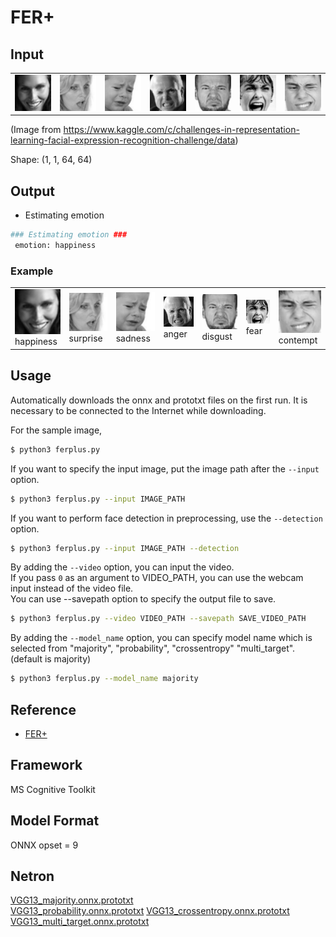 # FER+

## Input

<table>
<tr>
<td>
  <img src="img/fer0032227.png" width="96px">
</td>
<td>
  <img src="img/fer0032328.png" width="96px">
</td>
<td>
  <img src="img/fer0032363.png" width="96px">
</td>
<td>
  <img src="img/fer0032285.png" width="96px">
</td>
<td>
  <img src="img/fer0033915.png" width="96px">
</td>
<td>
  <img src="img/fer0033721.png" width="96px">
</td>
<td>
  <img src="img/fer0033894.png" width="96px">
</td>
</tr>
</table>

(Image
from https://www.kaggle.com/c/challenges-in-representation-learning-facial-expression-recognition-challenge/data)

Shape: (1, 1, 64, 64)

## Output

- Estimating emotion
```bash
### Estimating emotion ###
 emotion: happiness
```

### Example

<table>
<tr>
<td>
  <img src="img/fer0032227.png" width="96px">
  <div>happiness</div>
</td>
<td>
  <img src="img/fer0032328.png" width="96px">
  <div>surprise</div>
</td>
<td>
  <img src="img/fer0032363.png" width="96px">
  <div>sadness</div>
</td>
<td>
  <img src="img/fer0032285.png" width="96px">
  <div>anger</div>
</td>
<td>
  <img src="img/fer0033915.png" width="96px">
  <div>disgust</div>
</td>
<td>
  <img src="img/fer0033721.png" width="96px">
  <div>fear</div>
</td>
<td>
  <img src="img/fer0033894.png" width="96px">
  <div>contempt</div>
</td>
</tr>
</table>

## Usage

Automatically downloads the onnx and prototxt files on the first run. It is necessary to be connected to the Internet
while downloading.

For the sample image,
``` bash
$ python3 ferplus.py
```

If you want to specify the input image, put the image path after the `--input` option.
```bash
$ python3 ferplus.py --input IMAGE_PATH
```

If you want to perform face detection in preprocessing, use the `--detection` option.
```bash
$ python3 ferplus.py --input IMAGE_PATH --detection
```

By adding the `--video` option, you can input the video.  
If you pass `0` as an argument to VIDEO_PATH, you can use the webcam input instead of the video file.  
You can use --savepath option to specify the output file to save.
```bash
$ python3 ferplus.py --video VIDEO_PATH --savepath SAVE_VIDEO_PATH
```

By adding the `--model_name` option, you can specify model name which is selected from "majority", "probability", "crossentropy" "multi_target". (default is majority)
```bash
$ python3 ferplus.py --model_name majority
```

## Reference

- [FER+](https://github.com/microsoft/FERPlus)

## Framework

MS Cognitive Toolkit

## Model Format

ONNX opset = 9

## Netron

[VGG13_majority.onnx.prototxt](https://netron.app/?url=https://storage.googleapis.com/ailia-models/ferplus/VGG13_majority.onnx.prototxt)  
[VGG13_probability.onnx.prototxt](https://netron.app/?url=https://storage.googleapis.com/ailia-models/ferplus/VGG13_probability.onnx.prototxt)
[VGG13_crossentropy.onnx.prototxt](https://netron.app/?url=https://storage.googleapis.com/ailia-models/ferplus/VGG13_crossentropy.onnx.prototxt)
[VGG13_multi_target.onnx.prototxt](https://netron.app/?url=https://storage.googleapis.com/ailia-models/ferplus/VGG13_multi_target.onnx.prototxt)
